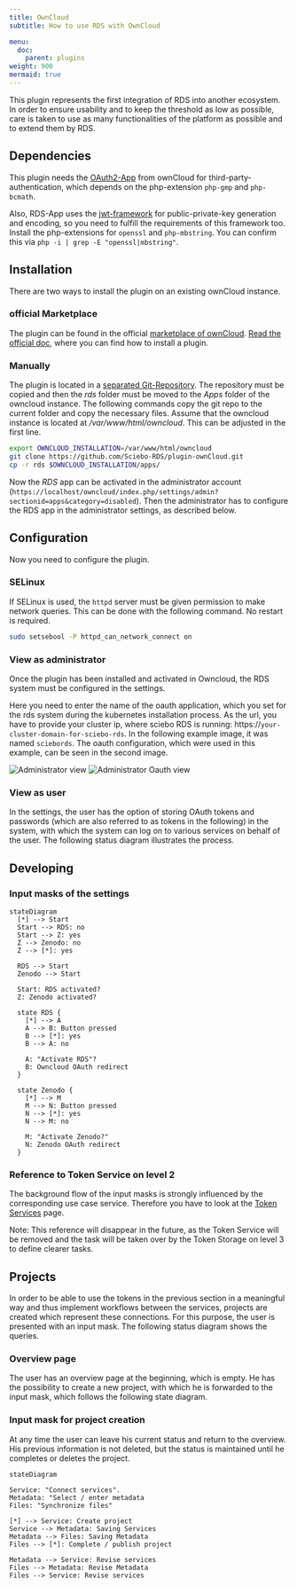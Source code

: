 ```yaml
---
title: OwnCloud
subtitle: How to use RDS with OwnCloud

menu:
  doc:
    parent: plugins
weight: 900
mermaid: true
---
```



This plugin represents the first integration of RDS into another ecosystem. In order to ensure usability and to keep the threshold as low as possible, care is taken to use as many functionalities of the platform as possible and to extend them by RDS.

## Dependencies

This plugin needs the [OAuth2-App](https://marketplace.owncloud.com/apps/oauth2) from ownCloud for third-party-authentication, which depends on the php-extension `php-gmp` and `php-bcmath`.

Also, RDS-App uses the [jwt-framework](https://web-token.spomky-labs.com/introduction/pre-requisite) for public-private-key generation and encoding, so you need to fulfill the requirements of this framework too. Install the php-extensions for `openssl` and `php-mbstring`. You can confirm this via `php -i | grep -E "openssl|mbstring"`.

## Installation

There are two ways to install the plugin on an existing ownCloud instance.

### official Marketplace

The plugin can be found in the official [marketplace of ownCloud](https://marketplace.owncloud.com/apps/rds). [Read the official doc](https://doc.owncloud.com/server/admin_manual/installation/apps_management_installation.html), where you can find how to install a plugin.

### Manually

The plugin is located in a [separated Git-Repository](https://github.com/Sciebo-RDS/plugin-ownCloud.git). The repository must be copied and then the *rds* folder must be moved to the *Apps* folder of the owncloud instance. The following commands copy the git repo to the current folder and copy the necessary files. Assume that the owncloud instance is located at */var/www/html/owncloud*. This can be adjusted in the first line.

```bash
export OWNCLOUD_INSTALLATION=/var/www/html/owncloud
git clone https://github.com/Sciebo-RDS/plugin-ownCloud.git
cp -r rds $OWNCLOUD_INSTALLATION/apps/
```

Now the *RDS* app can be activated in the administrator account (`https://localhost/owncloud/index.php/settings/admin?sectionid=apps&category=disabled`). Then the administrator has to configure the RDS app in the administrator settings, as described below.

## Configuration

Now you need to configure the plugin.

### SELinux

If SELinux is used, the `httpd` server must be given permission to make network queries. This can be done with the following command. No restart is required.

```bash
sudo setsebool -P httpd_can_network_connect on
```

### View as administrator

Once the plugin has been installed and activated in Owncloud, the RDS system must be configured in the settings.

Here you need to enter the name of the oauth application, which you set for the rds system during the kubernetes installation process. As the url, you have to provide your cluster ip, where sciebo RDS is running: https://`your-cluster-domain-for-sciebo-rds`. In the following example image, it was named `sciebords`. The oauth configuration, which were used in this example, can be seen in the second image.

![Administrator view](/images/oc-plugin-view-admin.png)
![Administrator Oauth view](/images/oc-plugin-view-admin-oauth.png)

### View as user

In the settings, the user has the option of storing OAuth tokens and passwords (which are also referred to as tokens in the following) in the system, with which the system can log on to various services on behalf of the user. The following status diagram illustrates the process.

## Developing

### Input masks of the settings

```mermaid
stateDiagram
  [*] --> Start
  Start --> RDS: no
  Start --> Z: yes
  Z --> Zenodo: no
  Z --> [*]: yes

  RDS --> Start
  Zenodo --> Start

  Start: RDS activated?
  Z: Zenodo activated?

  state RDS {
    [*] --> A
    A --> B: Button pressed
    B --> [*]: yes
    B --> A: no

    A: "Activate RDS"?
    B: Owncloud OAuth redirect
  }

  state Zenodo {
    [*] --> M
    M --> N: Button pressed
    N --> [*]: yes
    N --> M: no

    M: "Activate Zenodo?"
    N: Zenodo OAuth redirect
  }
```

### Reference to Token Service on level 2

The background flow of the input masks is strongly influenced by the corresponding use case service. Therefore you have to look at the [Token Services](/doc/impl/use-cases/port-service/#communication-with-the-plugins) page.

Note: This reference will disappear in the future, as the Token Service will be removed and the task will be taken over by the Token Storage on level 3 to define clearer tasks.

## Projects

In order to be able to use the tokens in the previous section in a meaningful way and thus implement workflows between the services, projects are created which represent these connections. For this purpose, the user is presented with an input mask. The following status diagram shows the queries.

### Overview page

The user has an overview page at the beginning, which is empty. He has the possibility to create a new project, with which he is forwarded to the input mask, which follows the following state diagram.

### Input mask for project creation

At any time the user can leave his current status and return to the overview. His previous information is not deleted, but the status is maintained until he completes or deletes the project.

```mermaid
stateDiagram

Service: "Connect services".
Metadata: "Select / enter metadata
Files: "Synchronize files"

[*] --> Service: Create project
Service --> Metadata: Saving Services
Metadata --> Files: Saving Metadata
Files --> [*]: Complete / publish project

Metadata --> Service: Revise services
Files --> Metadata: Revise Metadata
Files --> Service: Revise services

```
